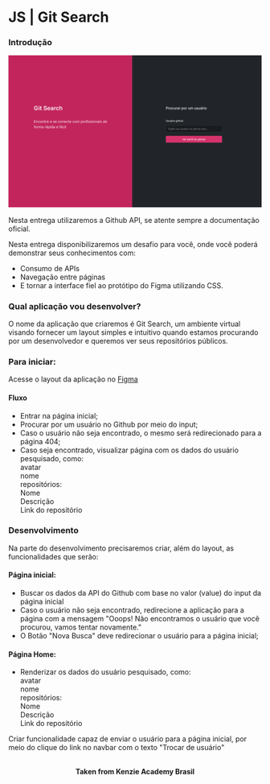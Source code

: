 <h1>JS | Git Search</h1>

<h3>Introdução</h3>
<img src="./assets/example-1.png" alt="example 1" />

Nesta entrega utilizaremos a Github API, se atente sempre a documentação oficial.

Nesta entrega disponibilizaremos um desafio para você, onde você poderá demonstrar seus conhecimentos com:

- Consumo de APIs
- Navegação entre páginas
- E tornar a interface fiel ao protótipo do Figma utilizando CSS.

<h3>Qual aplicação vou desenvolver?</h3>
O nome da aplicação que criaremos é Git Search, um ambiente virtual visando fornecer um layout simples e intuitivo quando estamos procurando por um desenvolvedor e queremos ver seus repositórios públicos.

<h3>Para iniciar:</h3>

Acesse o layout da aplicação no <a href="https://www.figma.com/file/bIs9q6AvhwT3IKNJknuOyx/Git-Search?node-id=0%3A1">Figma</a>


<h4>Fluxo</h4>

- Entrar na página inicial;
- Procurar por um usuário no Github por meio do input;
- Caso o usuário não seja encontrado, o mesmo será redirecionado para a página 404;
- Caso seja encontrado, visualizar página com os dados do usuário pesquisado, como:  
avatar  
nome  
repositórios:  
Nome  
Descrição  
Link do repositório  

<h3>Desenvolvimento</h3>
Na parte do desenvolvimento precisaremos criar, além do layout, as funcionalidades que serão:

<h4>Página inicial:</h4>

- Buscar os dados da API do Github com base no valor (value) do input da página inicial
- Caso o usuário não seja encontrado, redirecione a aplicação para a página com a mensagem "Ooops! Não encontramos o usuário que você procurou, vamos tentar novamente."
- O Botão "Nova Busca" deve redirecionar o usuário para a página inicial;

<h4>Página Home:</h4>

- Renderizar os dados do usuário pesquisado, como:  
avatar  
nome  
repositórios:  
Nome  
Descrição  
Link do repositório  

Criar funcionalidade capaz de enviar o usuário para a página inicial, por meio do clique do link no navbar com o texto "Trocar de usuário"
<br>
<br>

<p align="center"><b>Taken from Kenzie Academy Brasil</b></p>
